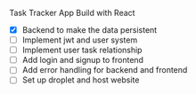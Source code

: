 Task Tracker App Build with React

- [x] Backend to make the data persistent
- [ ] Implement jwt and user system
- [ ] Implement user task relationship
- [ ] Add login and signup to frontend
- [ ] Add error handling for backend and frontend
- [ ] Set up droplet and host website

